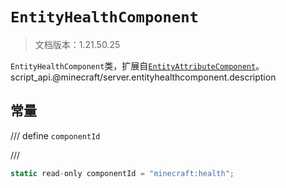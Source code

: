 # `EntityHealthComponent`

> 文档版本：1.21.50.25

`EntityHealthComponent`类，扩展自[`EntityAttributeComponent`](./entityattributecomponent.md)。script_api.@minecraft/server.entityhealthcomponent.description

## 常量

/// define
`componentId`


///

```js
static read-only componentId = "minecraft:health";
```

